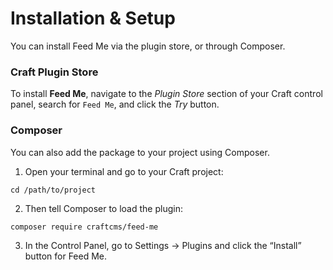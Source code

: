 # Installation & Setup
You can install Feed Me via the plugin store, or through Composer.

### Craft Plugin Store
To install **Feed Me**, navigate to the _Plugin Store_ section of your Craft control panel, search for `Feed Me`, and click the _Try_ button.

### Composer
You can also add the package to your project using Composer.

1. Open your terminal and go to your Craft project:
```
cd /path/to/project
```
2. Then tell Composer to load the plugin:
```
composer require craftcms/feed-me
```
3. In the Control Panel, go to Settings → Plugins and click the “Install” button for Feed Me.
